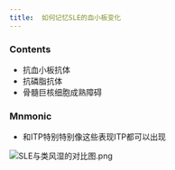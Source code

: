 ```yaml
---
title:  如何记忆SLE的血小板变化
--- 
```


### Contents
- 抗血小板抗体
- 抗磷脂抗体
- 骨髓巨核细胞成熟障碍
### Mnmonic
- 和ITP特别特别像这些表现ITP都可以出现

![SLE与类风湿的对比图.png](/note-images/SLE与类风湿的对比图.png)
